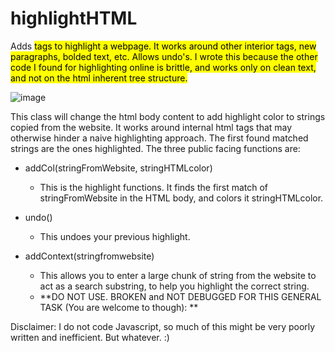 # highlightHTML
 Adds <mark> tags to highlight a webpage. It works around other interior tags, new paragraphs, bolded text, etc. Allows undo's. 
 I wrote this because the other code I found for highlighting online is brittle, and works only on clean text, and not on the html inherent tree structure.


![image](https://user-images.githubusercontent.com/9337973/179422741-3ecc6bb2-aff5-4573-b4fd-d3a91e1eb3b6.png)




This class will change the html body content to add highlight color to strings copied from the website. It works around internal html tags that may otherwise hinder a naive highlighting approach. The first found matched strings are the ones highlighted. The three public facing functions are:

 * addCol(stringFromWebsite, stringHTMLcolor)
    - This is the highlight functions. It finds the first match of stringFromWebsite in the HTML body, and colors it stringHTMLcolor. 
 
 * undo()
    - This undoes your previous highlight. 
 
 
 * addContext(stringfromwebsite)
    - This allows you to enter a large chunk of string from the website to act as a search substring, to help you highlight the correct string. 
    -  **DO NOT USE. BROKEN and NOT DEBUGGED FOR THIS GENERAL TASK (You are welcome to though): **

 
 Disclaimer:
I do not code Javascript, so much of this might be very poorly written and inefficient. But whatever. :)
